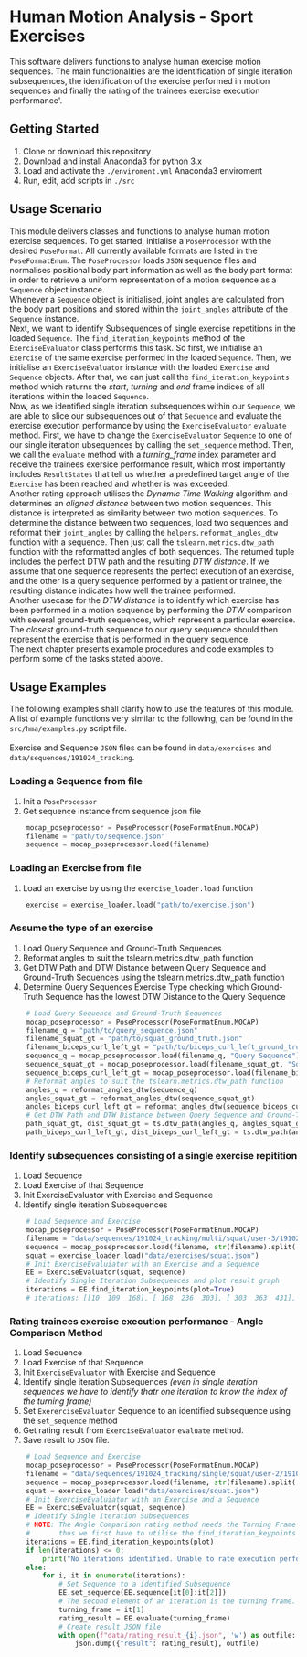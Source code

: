 # Human Motion Analysis - Sport Exercises

This software delivers functions to analyse human exercise motion sequences. The main functionalities are the identification of single iteration subsequences, the identification of the exercise performed in motion sequences and finally the rating of the trainees exercise execution performance'.

## Getting Started

1. Clone or download this repository
2. Download and install [Anaconda3 for python 3.x](https://www.anaconda.com/distribution/)
3. Load and activate the `./enviroment.yml` Anaconda3 enviroment
4. Run, edit, add scripts in `./src`

## Usage Scenario

This module delivers classes and functions to analyse human motion exercise sequences.
To get started, initialise a `PoseProcessor` with the desired `PoseFormat`. All currently available formats are listed in the `PoseFormatEnum`.
The `PoseProcessor` loads `JSON` sequence files and normalises positional body part information as well as the body part format in order to retrieve a uniform representation of a motion sequence as a `Sequence` object instance.<br/>
Whenever a `Sequence` object is initialised, joint angles are calculated from the body part positions and stored within the `joint_angles` attribute of the `Sequence` instance.<br/>
Next, we want to identify Subsequences of single exercise repetitions in the loaded `Sequence`. The `find_iteration_keypoints` method of the `ExerciseEvaluator` class performs this task. So first, we initialise an `Exercise` of the same exercise performed in the loaded `Sequence`. Then, we initialise an `ExerciseEvaluator` instance with the loaded `Exercise` and `Sequence` objects. After that, we can just call the `find_iteration_keypoints` method which returns the _start_, _turning_ and _end_ frame indices of all iterations within the loaded `Sequence`.<br/>
Now, as we identified single iteration subsequences within our `Sequence`, we are able to slice our subsequences out of that `Sequence` and evaluate the exercise execution performance by using the `ExerciseEvaluator` `evaluate` method. First, we have to change the `ExerciseEvaluator` `Sequence` to one of our single iteration ubsequences by calling the `set_sequence` method. Then, we call the `evaluate` method with a _turning_frame_ index parameter and receive the trainees exersice performance result, which most importantly includes `ResultStates` that tell us whether a predefined target angle of the `Exercise` has been reached and whether is was exceeded.<br/>
Another rating approach utilises the _Dynamic Time Walking_ algorithm and determines an _aligned distance_ between two motion sequences. This distance is interpreted as similarity between two motion sequences. To determine the distance between two sequences, load two sequences and reformat their `joint_angles` by calling the `helpers.reformat_angles_dtw` function with a sequence. Then just call the `tslearn.metrics.dtw_path` function with the reformatted angles of both sequences. The returned tuple includes the perfect DTW path and the resulting _DTW distance_. If we assume that one sequence represents the perfect execution of an exercise, and the other is a query sequence performed by a patient or trainee, the resulting distance indicates how well the trainee performed.<br/>
Another usecase for the _DTW distance_ is to identify which exercise has been performed in a motion sequence by performing the _DTW_ comparison with several ground-truth sequences, which represent a particular exercise. The _closest_ ground-truth sequence to our query sequence should then represent the exercise that is performed in the query sequence.<br/>
The next chapter presents example procedures and code examples to perform some of the tasks stated above.

## Usage Examples

The following examples shall clarify how to use the features of this module.
A list of example functions very similar to the following, can be found in the `src/hma/examples.py` script file.
<br/>
<br/>
Exercise and Sequence `JSON` files can be found in `data/exercises` and `data/sequences/191024_tracking`.

### Loading a Sequence from file

1. Init a `PoseProcessor`
2. Get sequence instance from sequence json file

```python
    mocap_poseprocessor = PoseProcessor(PoseFormatEnum.MOCAP)
    filename = "path/to/sequence.json"
    sequence = mocap_poseprocessor.load(filename)
```

### Loading an Exercise from file

1. Load an exercise by using the `exercise_loader.load` function

```python
    exercise = exercise_loader.load("path/to/exercise.json")
```

### Assume the type of an exercise

1. Load Query Sequence and Ground-Truth Sequences
2. Reformat angles to suit the tslearn.metrics.dtw_path function
3. Get DTW Path and DTW Distance between Query Sequence and Ground-Truth Sequences using the tslearn.metrics.dtw_path function
4. Determine Query Sequences Exercise Type checking which Ground-Truth Sequence has the lowest DTW Distance to the Query Sequence

```python
    # Load Query Sequence and Ground-Truth Sequences
    mocap_poseprocessor = PoseProcessor(PoseFormatEnum.MOCAP)
    filename_q = "path/to/query_sequence.json"
    filename_squat_gt = "path/to/squat_ground_truth.json"
    filename_biceps_curl_left_gt = "path/to/biceps_curl_left_ground_truth.json"
    sequence_q = mocap_poseprocessor.load(filename_q, "Query Sequence")
    sequence_squat_gt = mocap_poseprocessor.load(filename_squat_gt, "Squat Ground-Truth")
    sequence_biceps_curl_left_gt = mocap_poseprocessor.load(filename_biceps_curl_left_gt, "Biceps Curl Left Ground-Truth")
    # Reformat angles to suit the tslearn.metrics.dtw_path function
    angles_q = reformat_angles_dtw(sequence_q)
    angles_squat_gt = reformat_angles_dtw(sequence_squat_gt)
    angles_biceps_curl_left_gt = reformat_angles_dtw(sequence_biceps_curl_left_gt)
    # Get DTW Path and DTW Distance between Query Sequence and Ground-Truth Sequences
    path_squat_gt, dist_squat_gt = ts.dtw_path(angles_q, angles_squat_gt)
    path_biceps_curl_left_gt, dist_biceps_curl_left_gt = ts.dtw_path(angles_q, angles_biceps_curl_left_gt)
```

### Identify subsequences consisting of a single exercise repitition

1. Load Sequence
2. Load Exercise of that Sequence
3. Init ExerciseEvaluator with Exercise and Sequence
4. Identify single iteration Subsequences

```python
    # Load Sequence and Exercise
    mocap_poseprocessor = PoseProcessor(PoseFormatEnum.MOCAP)
    filename = "data/sequences/191024_tracking/multi/squat/user-3/191024__multi__squat__user-3__0.json"
    sequence = mocap_poseprocessor.load(filename, str(filename).split('\\')[-1])
    squat = exercise_loader.load("data/exercises/squat.json")
    # Init ExerciseEvaluiator with an Exercise and a Sequence
    EE = ExerciseEvaluator(squat, sequence)
    # Identify Single Iteration Subsequences and plot result graph
    iterations = EE.find_iteration_keypoints(plot=True)
    # iterations: [[10  109  168], [ 168  236  303], [ 303  363  431], ...]
```

### Rating trainees exercise execution performance - Angle Comparison Method

1. Load Sequence
2. Load Exercise of that Sequence
3. Init `ExerciseEvaluator` with Exercise and Sequence
4. Identify single iteration Subsequences _(even in single iteration sequences we have to identify thatr one iteration to know the index of the turning frame)_
5. Set `ExererciseEvaluator` Sequence to an identified subsequence using the `set_sequence` method
6. Get rating result from `ExerciseEvaluator` `evaluate` method.
7. Save result to `JSON` file.

```python
    # Load Sequence and Exercise
    mocap_poseprocessor = PoseProcessor(PoseFormatEnum.MOCAP)
    filename = "data/sequences/191024_tracking/single/squat/user-2/191024__single__squat__user-2__1.json"
    sequence = mocap_poseprocessor.load(filename, str(filename).split('\\')[-1])
    squat = exercise_loader.load("data/exercises/squat.json")
    # Init ExerciseEvaluiator with an Exercise and a Sequence
    EE = ExerciseEvaluator(squat, sequence)
    # Identify Single Iteration Subsequences
    # NOTE: The Angle Comparison rating method needs the Turning Frame index as parameter,
    #       thus we first have to utilise the find_iteration_keypoints method of the ExerciseEvaluator.
    iterations = EE.find_iteration_keypoints(plot)
    if len(iterations) <= 0:
        print("No iterations identified. Unable to rate execution performance.")
    else:
        for i, it in enumerate(iterations):
            # Set Sequence to a identified Subsequence
            EE.set_sequence(EE.sequence[it[0]:it[2]])
            # The second element of an iteration is the turning frame.
            turning_frame = it[1]
            rating_result = EE.evaluate(turning_frame)
            # Create result JSON file
            with open(f"data/rating_result_{i}.json", 'w') as outfile:
                json.dump({"result": rating_result}, outfile)
```
